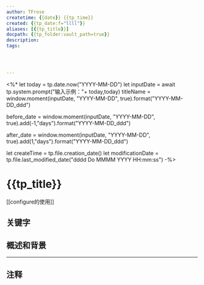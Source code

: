 ```yaml
---
author: TFrose
createtime: {{date}} {{tp_time}}
created: {{tp_date:f="llll"}}
aliases: [{{tp_title}}]
docpath: {{tp_folder:vault_path=true}}
description:
tags:




---
```


<%*
let today = tp.date.now("YYYY-MM-DD")
let inputDate = await tp.system.prompt("输入示例："+ today,today)
titleName = window.moment(inputDate, "YYYY-MM-DD", true).format("YYYY-MM-DD_ddd")

before_date = window.moment(inputDate, "YYYY-MM-DD", true).add(-1,"days").format("YYYY-MM-DD_ddd")

after_date = window.moment(inputDate, "YYYY-MM-DD", true).add(1,"days").format("YYYY-MM-DD_ddd")

let createTime = tp.file.creation_date()
let modificationDate = tp.file.last_modified_date("dddd Do MMMM YYYY HH:mm:ss")
-%>

# {{tp_title}}

[[configure的使用]]

## 关键字



## 概述和背景




---
## 注释
